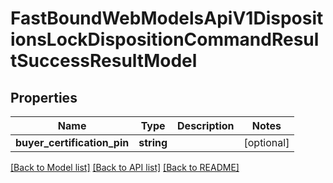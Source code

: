 # FastBoundWebModelsApiV1DispositionsLockDispositionCommandResultSuccessResultModel

## Properties
Name | Type | Description | Notes
------------ | ------------- | ------------- | -------------
**buyer_certification_pin** | **string** |  | [optional] 

[[Back to Model list]](../../README.md#documentation-for-models) [[Back to API list]](../../README.md#documentation-for-api-endpoints) [[Back to README]](../../README.md)

